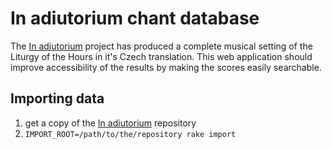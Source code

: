# In adiutorium chant database

The [In adiutorium][ia] project has produced a complete musical
setting of the Liturgy of the Hours in it's Czech translation.
This web application should improve accessibility of the results
by making the scores easily searchable.

## Importing data

1. get a copy of the [In adiutorium][ia] repository
2. `IMPORT_ROOT=/path/to/the/repository rake import`

[ia]: http://www.inadiutorium.cz
